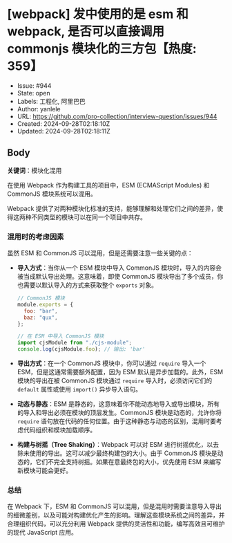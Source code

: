 # [webpack] 发中使用的是 esm 和 webpack, 是否可以直接调用 commonjs 模块化的三方包【热度: 359】

- Issue: #944
- State: open
- Labels: 工程化, 阿里巴巴
- Author: yanlele
- URL: https://github.com/pro-collection/interview-question/issues/944
- Created: 2024-09-28T02:18:10Z
- Updated: 2024-09-28T02:18:11Z

## Body

**关键词**：模块化混用

在使用 Webpack 作为构建工具的项目中，ESM (ECMAScript Modules) 和 CommonJS 模块系统可以混用。

Webpack 提供了对两种模块化标准的支持，能够理解和处理它们之间的差异，使得这两种不同类型的模块可以在同一个项目中共存。

### 混用时的考虑因素

虽然 ESM 和 CommonJS 可以混用，但是还需要注意一些关键的点：

- **导入方式**：当你从一个 ESM 模块中导入 CommonJS 模块时，导入的内容会被当成默认导出处理。这意味着，即使 CommonJS 模块导出了多个成员，你也需要以默认导入的方式来获取整个 `exports` 对象。

  ```javascript
  // CommonJS 模块
  module.exports = {
    foo: "bar",
    baz: "qux",
  };

  // 在 ESM 中导入 CommonJS 模块
  import cjsModule from "./cjs-module";
  console.log(cjsModule.foo); // 输出: 'bar'
  ```

- **导出方式**：在一个 CommonJS 模块中，你可以通过 `require` 导入一个 ESM，但是这通常需要额外配置，因为 ESM 默认是异步加载的。此外，ESM 模块的导出在被 CommonJS 模块通过 `require` 导入时，必须访问它们的 `default` 属性或使用 `import()` 异步导入语句。

- **动态与静态**：ESM 是静态的，这意味着你不能动态地导入或导出模块，所有的导入和导出必须在模块的顶层发生。CommonJS 模块是动态的，允许你将 `require` 语句放在代码的任何位置。由于这种静态与动态的区别，混用时要考虑代码组织和模块加载顺序。

- **构建与树摇（Tree Shaking）**：Webpack 可以对 ESM 进行树摇优化，以去除未使用的导出。这可以减少最终构建包的大小。由于 CommonJS 模块是动态的，它们不完全支持树摇。如果在意最终包的大小，优先使用 ESM 来编写新模块可能会更好。

### 总结

在 Webpack 下，ESM 和 CommonJS 可以混用，但是混用时需要注意导入导出的细微差别，以及可能对构建优化产生的影响。理解这些模块系统之间的差异，并合理组织代码，可以充分利用 Webpack 提供的灵活性和功能，编写高效且可维护的现代 JavaScript 应用。


